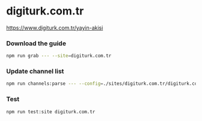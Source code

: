 # digiturk.com.tr

https://www.digiturk.com.tr/yayin-akisi

### Download the guide

```sh
npm run grab --- --site=digiturk.com.tr
```

### Update channel list

```sh
npm run channels:parse --- --config=./sites/digiturk.com.tr/digiturk.com.tr.config.js --output=./sites/digiturk.com.tr/digiturk.com.tr.channels.xml
```

### Test

```sh
npm run test:site digiturk.com.tr
```
